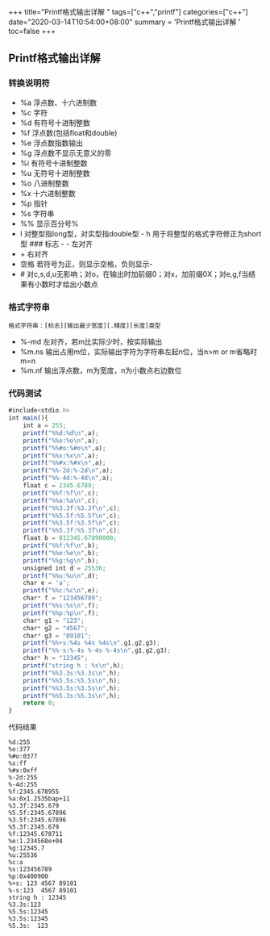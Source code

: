 +++
title="Printf格式输出详解 "
tags=["c++","printf"]
categories=["c++"]
date="2020-03-14T10:54:00+08:00"
summary = 'Printf格式输出详解 '
toc=false
+++

Printf格式输出详解
------------------

### 转换说明符

-	%a 浮点数、十六进制数
-	%c 字符
-	%d 有符号十进制整数
-	%f 浮点数(包括float和double)
-	%e 浮点数指数输出
-	%g 浮点数不显示无意义的零
-	%i 有符号十进制整数
-	%u 无符号十进制整数
-	%o 八进制整数
-	%x 十六进制整数
-	%p 指针
-	%s 字符串
-	%% 显示百分号%
-	l 对整型指long型，对实型指double型 - h 用于将整型的格式字符修正为short型 ### 标志 - \- 左对齐
-	\+ 右对齐
-	空格 若符号为正，则显示空格，负则显示-
-	\# 对c,s,d,u无影响；对o，在输出时加前缀0；对x，加前缀0X；对e,g,f当结果有小数时才给出小数点

### 格式字符串

```vim
格式字符串：[标志][输出最少宽度][.精度][长度]类型
```

-	%-md 左对齐，若m比实际少时，按实际输出
-	%m.ns 输出占用m位，实际输出字符为字符串左起n位，当n>m or m省略时m=n
-	%m.nf 输出浮点数，m为宽度，n为小数点右边数位

### 代码测试

```javascript
#include<stdio.h>
int main(){
	int a = 255;
	printf("%%d:%d\n",a);
	printf("%%o:%o\n",a);
	printf("%%#o:%#o\n",a);
	printf("%%x:%x\n",a);
	printf("%%#x:%#x\n",a);
	printf("%%-2d:%-2d\n",a);
	printf("%%-4d:%-4d\n",a);
	float c = 2345.6789;
	printf("%%f:%f\n",c);
	printf("%%a:%a\n",c);
	printf("%%3.3f:%3.3f\n",c);
	printf("%%5.5f:%5.5f\n",c);
	printf("%%3.5f:%3.5f\n",c);
	printf("%%5.3f:%5.3f\n",c);
	float b = 012345.67890000;
	printf("%%f:%f\n",b);
	printf("%%e:%e\n",b);
	printf("%%g:%g\n",b);
	unsigned int d = 25536;
	printf("%%u:%u\n",d);
	char e = 'a';
	printf("%%c:%c\n",e);
	char* f = "123456789";
	printf("%%s:%s\n",f);
	printf("%%p:%p\n",f);
	char* g1 = "123";
	char* g2 = "4567";
	char* g3 = "89101";
	printf("%%+s:%4s %4s %4s\n",g1,g2,g3);
	printf("%%-s:%-4s %-4s %-4s\n",g1,g2,g3);
	char* h = "12345";
	printf("string h : %s\n",h);
	printf("%%3.3s:%3.3s\n",h);
	printf("%%5.5s:%5.5s\n",h);
	printf("%%3.5s:%3.5s\n",h);
	printf("%%5.3s:%5.3s\n",h);
	return 0;
}
```

代码结果

```
%d:255
%o:377
%#o:0377
%x:ff
%#x:0xff
%-2d:255
%-4d:255 
%f:2345.678955
%a:0x1.2535bap+11
%3.3f:2345.679
%5.5f:2345.67896
%3.5f:2345.67896
%5.3f:2345.679
%f:12345.678711
%e:1.234568e+04
%g:12345.7
%u:25536
%c:a
%s:123456789
%p:0x400900
%+s: 123 4567 89101
%-s:123  4567 89101
string h : 12345
%3.3s:123
%5.5s:12345
%3.5s:12345
%5.3s:  123
```

